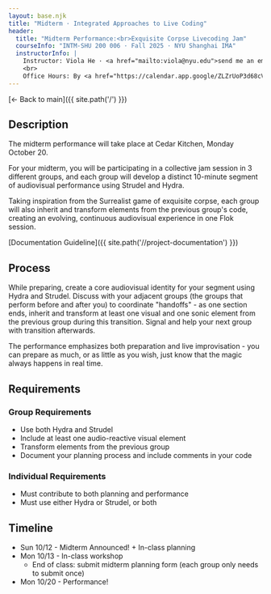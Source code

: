 ```yaml
---
layout: base.njk
title: "Midterm · Integrated Approaches to Live Coding"
header:
  title: "Midterm Performance:<br>Exquisite Corpse Livecoding Jam"
  courseInfo: "INTM-SHU 200 006 · Fall 2025 · NYU Shanghai IMA"
  instructorInfo: |
    Instructor: Viola He · <a href="mailto:viola@nyu.edu">send me an email</a>
    <br>
    Office Hours: By <a href="https://calendar.app.google/ZLZrUoP3d68cVgNh8" target="_blank">appointment</a><br>
---
```


[← Back to main]({{ site.path('/') }})

## Description

The midterm performance will take place at Cedar Kitchen, Monday October 20.

For your midterm, you will be participating in a collective jam session in 3 different groups, and each group will develop a distinct 10-minute segment of audiovisual performance using Strudel and Hydra.

Taking inspiration from the Surrealist game of exquisite corpse, each group will also inherit and transform elements from the previous group's code, creating an evolving, continuous audiovisual experience in one Flok session.

[Documentation Guideline]({{ site.path('//project-documentation') }})

## Process

While preparing, create a core audiovisual identity for your segment using Hydra and Strudel. Discuss with your adjacent groups (the groups that perform before and after you) to coordinate "handoffs" - as one section ends, inherit and transform at least one visual and one sonic element from the previous group during this transition. Signal and help your next group with transition afterwards.

The performance emphasizes both preparation and live improvisation - you can prepare as much, or as little as you wish, just know that the magic always happens in real time.

## Requirements

### Group Requirements
- Use both Hydra and Strudel
- Include at least one audio-reactive visual element
- Transform elements from the previous group
- Document your planning process and include comments in your code

### Individual Requirements
- Must contribute to both planning and performance
- Must use either Hydra or Strudel, or both

## Timeline

- Sun 10/12 - Midterm Announced! + In-class planning
- Mon 10/13 - In-class workshop 
  - End of class: submit midterm planning form (each group only needs to submit once) 
- Mon 10/20 - Performance!

